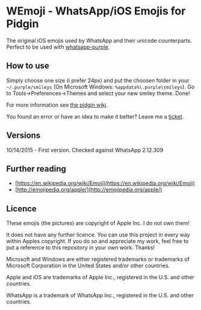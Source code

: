 # WEmoji - WhatsApp/iOS Emojis for Pidgin #

The original iOS emojis used by WhatsApp and their unicode counterparts. Perfect to be used with [whatsapp-purple](https://github.com/davidgfnet/whatsapp-purple).
## How to use ##
Simply choose one size (i prefer 24px) and put the choosen folder in your `~/.purple/smileys` (On Microsoft Windows: `%appdata%\.purple\smileys`). Go to Tools->Preferences->Themes and select your new smiley theme. Done!

For more information see [the pidgin wiki](https://developer.pidgin.im/wiki/SmileyThemes).

You found an error or have an idea to make it better? Leave me a [ticket](https://github.com/Kaemmelot/WEmoji/issues/new).

## Versions ##
10/14/2015 - First version. Checked against WhatsApp 2.12.309

## Further reading ##
- [https://en.wikipedia.org/wiki/Emoji](https://en.wikipedia.org/wiki/Emoji)
- [http://emojipedia.org/apple/](http://emojipedia.org/apple/)

## Licence ##
These emojis (the pictures) are copyright of Apple Inc. I do not own them!

It does not have any further licence. You can use this project in every way within Apples copyright. If you do so and appreciate my work, feel free to put a reference to this repository in your own work. Thanks!

Microsoft and Windows are either registered trademarks or trademarks of Microsoft Corporation in the United States and/or other countries.

Apple and iOS are trademarks of Apple Inc., registered in the U.S. and other countries.

WhatsApp is a trademark of WhatsApp Inc., registered in the U.S. and other countries.